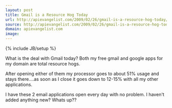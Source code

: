 ```yaml
---
layout: post
title: Gmail is a Resource Hog Today
url: http://apievangelist.com/2009/02/26/gmail-is-a-resource-hog-today/
source: http://apievangelist.com/2009/02/26/gmail-is-a-resource-hog-today/
domain: apievangelist.com
image: 
---
```

{% include JB/setup %}<p>What is the deal with Gmail today?   Both my free gmail and google apps for my domain are total resource hogs.

After opening either of them my processor goes to about 51% usage and stays there....as soon as I close it goes down to 12-15% with all my other applications.

I have these 2 email applications open every day with no problem.  I haven't added anything new?   Whats up??</p>
